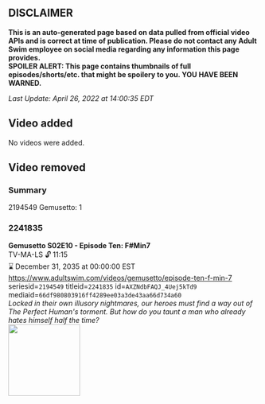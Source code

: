 ## DISCLAIMER
**This is an auto-generated page based on data pulled from official video APIs and is correct at time of publication. Please do not contact any Adult Swim employee on social media regarding any information this page provides.**  
**SPOILER ALERT: This page contains thumbnails of full episodes/shorts/etc. that might be spoilery to you. YOU HAVE BEEN WARNED.**  

_Last Update: April 26, 2022 at 14:00:35 EDT_
## Video added
No videos were added.  
## Video removed
### Summary
2194549 Gemusetto: 1  
### 2241835
**Gemusetto S02E10 - Episode Ten: F#Min7**  
TV-MA-LS 🔓 11:15  
⌛ December 31, 2035 at 00:00:00 EST  
https://www.adultswim.com/videos/gemusetto/episode-ten-f-min-7  
seriesid=`2194549` titleid=`2241835` id=`AXZNdbFAQJ_4Uej5kTd9` mediaid=`66df980803916ff4289ee03a3de43aa66d734a60`  
_Locked in their own illusory nightmares, our heroes must find a way out of The Perfect Human's torment. But how do you taunt a man who already hates himself half the time?_  
<a href="https://media.cdn.adultswim.com/uploads/20201210/thumbnails/2_201210112245-GSMP_210_dup-20201202.jpg"><img src="https://media.cdn.adultswim.com/uploads/20201210/thumbnails/2_201210112245-GSMP_210_dup-20201202.jpg" height="144px" /></a>
